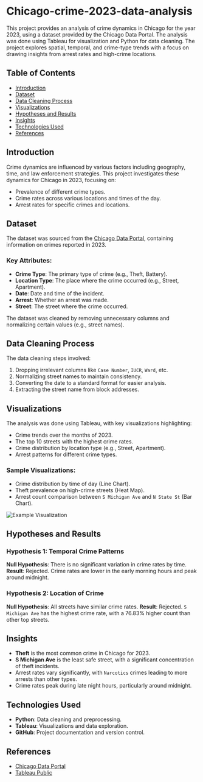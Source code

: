 # Chicago-crime-2023-data-analysis
This project provides an analysis of crime dynamics in Chicago for the year 2023, using a dataset provided by the Chicago Data Portal. The analysis was done using Tableau for visualization and Python for data cleaning. The project explores spatial, temporal, and crime-type trends with a focus on drawing insights from arrest rates and high-crime locations.

## Table of Contents
- [Introduction](#introduction)
- [Dataset](#dataset)
- [Data Cleaning Process](#data-cleaning-process)
- [Visualizations](#visualizations)
- [Hypotheses and Results](#hypotheses-and-results)
- [Insights](#insights)
- [Technologies Used](#technologies-used)
- [References](#references)

## Introduction
Crime dynamics are influenced by various factors including geography, time, and law enforcement strategies. This project investigates these dynamics for Chicago in 2023, focusing on:
- Prevalence of different crime types.
- Crime rates across various locations and times of the day.
- Arrest rates for specific crimes and locations.

## Dataset
The dataset was sourced from the [Chicago Data Portal](https://data.cityofchicago.org/Public-Safety/Crimes-2023/xguy-4ndq/about_data), containing information on crimes reported in 2023.

### Key Attributes:
- **Crime Type**: The primary type of crime (e.g., Theft, Battery).
- **Location Type**: The place where the crime occurred (e.g., Street, Apartment).
- **Date**: Date and time of the incident.
- **Arrest**: Whether an arrest was made.
- **Street**: The street where the crime occurred.

The dataset was cleaned by removing unnecessary columns and normalizing certain values (e.g., street names).

## Data Cleaning Process
The data cleaning steps involved:
1. Dropping irrelevant columns like `Case Number`, `IUCR`, `Ward`, etc.
2. Normalizing street names to maintain consistency.
3. Converting the date to a standard format for easier analysis.
4. Extracting the street name from block addresses.

## Visualizations
The analysis was done using Tableau, with key visualizations highlighting:
- Crime trends over the months of 2023.
- The top 10 streets with the highest crime rates.
- Crime distribution by location type (e.g., Street, Apartment).
- Arrest patterns for different crime types.

### Sample Visualizations:
- Crime distribution by time of day (Line Chart).
- Theft prevalence on high-crime streets (Heat Map).
- Arrest count comparison between `S Michigan Ave` and `N State St` (Bar Chart).

![Example Visualization](./visualizations/crime_by_street.png)

## Hypotheses and Results
### Hypothesis 1: Temporal Crime Patterns
**Null Hypothesis**: There is no significant variation in crime rates by time.
**Result**: Rejected. Crime rates are lower in the early morning hours and peak around midnight.

### Hypothesis 2: Location of Crime
**Null Hypothesis**: All streets have similar crime rates.
**Result**: Rejected. `S Michigan Ave` has the highest crime rate, with a 76.83% higher count than other top streets.

## Insights
- **Theft** is the most common crime in Chicago for 2023.
- **S Michigan Ave** is the least safe street, with a significant concentration of theft incidents.
- Arrest rates vary significantly, with `Narcotics` crimes leading to more arrests than other types.
- Crime rates peak during late night hours, particularly around midnight.

## Technologies Used
- **Python**: Data cleaning and preprocessing.
- **Tableau**: Visualizations and data exploration.
- **GitHub**: Project documentation and version control.

## References
- [Chicago Data Portal](https://data.cityofchicago.org/Public-Safety/Crimes-2023/xguy-4ndq/about_data)
- [Tableau Public](https://public.tableau.com/en-us/s/)
